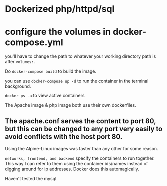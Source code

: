 # Dockerized php/httpd/sql


# configure the volumes in docker-compose.yml

you'll have to change the path to whatever your working directory path is after ```volumes:```.

Do ```docker-compose build``` to build the image.

you can use ```docker-compose up -d``` to run the container in the terminal background.

```docker ps -a``` to view active containers

The Apache image & php image both use their own dockerfiles.

## The apache.conf serves the content to port 80, but this can be changed to any port very easily to avoid conflicts with the host port 80. 

Using the Alpine-Linux images was faster than any other for some reason.

```networks, frontend, and backend``` specify the containers to run together. This way I can refer to them using the container ids/names instead of digging around for ip addresses. Docker does this automagically.

Haven't tested the mysql.